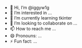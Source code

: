 - 👋 Hi, I’m @iggyw1g
- 👀 I’m interested in ...
- 🌱 I’m currently learning tkinter 
- 💞️ I’m looking to collaborate on ...
- 📫 How to reach me ...
- 😄 Pronouns: ...
- ⚡ Fun fact: ...

<!---
iggyw1g/iggyw1g is a ✨ special ✨ repository because its `README.md` (this file) appears on your GitHub profile.
You can click the Preview link to take a look at your changes.
--->
